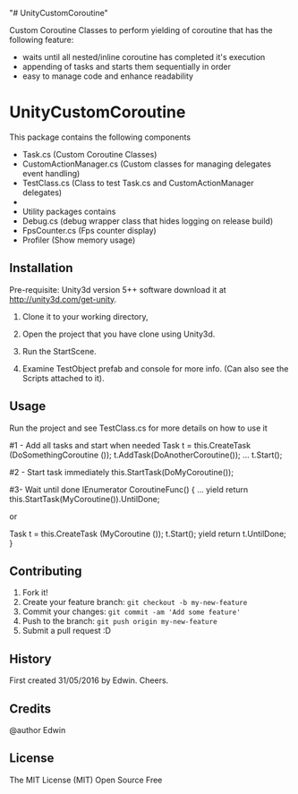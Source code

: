 "# UnityCustomCoroutine" 

Custom Coroutine Classes to perform yielding of coroutine that has the following feature:
- waits until all nested/inline coroutine has completed it's execution
- appending of tasks and starts them sequentially in order
- easy to manage code and enhance readability

# UnityCustomCoroutine
This package contains the following components
- Task.cs (Custom Coroutine Classes)
- CustomActionManager.cs (Custom classes for managing delegates event handling)
- TestClass.cs (Class to test Task.cs and CustomActionManager delegates)
- 
- Utility packages contains
-   Debug.cs (debug wrapper class that hides logging on release build)
-   FpsCounter.cs (Fps counter display)
-   Profiler (Show memory usage)

## Installation
Pre-requisite: Unity3d version 5++ software download it at http://unity3d.com/get-unity.
1. Clone it to your working directory, 

2. Open the project that you have clone using Unity3d.

3. Run the StartScene.

4. Examine TestObject prefab and console for more info. (Can also see the Scripts attached to it).

## Usage
Run the project and see TestClass.cs for more details on how to use it

#1 - Add all tasks and start when needed
Task t = this.CreateTask (DoSomethingCoroutine ());
t.AddTask(DoAnotherCoroutine());
...
t.Start();

#2 - Start task immediately
this.StartTask(DoMyCoroutine());

#3- Wait until done
IEnumerator CoroutineFunc()
{
...
yield return this.StartTask(MyCoroutine()).UntilDone;

or

Task t = this.CreateTask (MyCoroutine ());
t.Start();
yield return t.UntilDone;
}

## Contributing
1. Fork it!
2. Create your feature branch: `git checkout -b my-new-feature`
3. Commit your changes: `git commit -am 'Add some feature'`
4. Push to the branch: `git push origin my-new-feature`
5. Submit a pull request :D

## History
First created 31/05/2016 by Edwin. Cheers.

## Credits
@author Edwin


## License
The MIT License (MIT) Open Source Free
